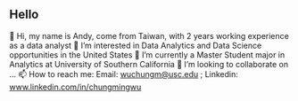 ## Hello
👋 Hi, my name is Andy, come from Taiwan, with 2 years working experience as a data analyst
👀 I’m interested in Data Analytics and Data Science opportunities in the United States
🌱 I’m currently a Master Student major in Analytics at University of Southern California
💞️ I’m looking to collaborate on ...
📫 How to reach me: Email: wuchungm@usc.edu ; Linkedin: www.linkedin.com/in/chungmingwu
